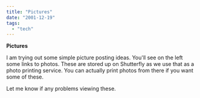 ```yaml
---
title: "Pictures"
date: "2001-12-19"
tags: 
  - "tech"
---
```


**Pictures**

I am trying out some simple picture posting ideas. You'll see on the left some links to photos. These are stored up on Shutterfly as we use that as a photo printing service. You can actually print photos from there if you want some of these.

Let me know if any problems viewing these.
